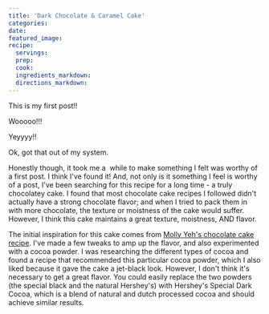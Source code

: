 ```yaml
---
title: 'Dark Chocolate & Caramel Cake'
categories:
date:
featured_image:
recipe:
  servings:
  prep:
  cook:
  ingredients_markdown:
  directions_markdown:
---
```



This is my first post!!&nbsp;

Wooooo!!!

Yeyyyy!!

Ok, got that out of my system.

Honestly though, it took me a &nbsp;while to make something I felt was worthy of a first post. I think I've found it! And, not only is it something I feel is worthy of a post, I've been searching for this recipe for a long time - a truly chocolatey cake. I found that most chocolate cake recipes I followed didn't actually have a strong chocolate flavor; and when I tried to pack them in with more chocolate, the texture or moistness of the cake would suffer. However, I think this cake maintains a great texture, moistness, AND flavor.

The initial inspiration for this cake comes from [Molly Yeh's chocolate cake recipe](http://mynameisyeh.com/mynameisyeh/2015/9/basil-mascarpone-buttercream-frosted-chocolate-cake-a-giveaway). I've made a few tweaks to amp up the flavor, and also experimented with a cocoa powder. I was researching the different types of cocoa and found a recipe that recommended this particular cocoa powder, which I also liked because it gave the cake a jet-black look. However, I don't think it's necessary to get a great flavor. You could easily replace the two powders (the special black and the natural Hershey's) with Hershey's Special Dark Cocoa, which is a blend of natural and dutch processed cocoa and should achieve similar results.&nbsp;